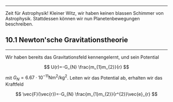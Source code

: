 ***

Zeit für Astrophysik! Kleiner Witz, wir haben keinen blassen Schimmer von Astrophysik. Stattdessen können wir nun Planetenbewegungen beschreiben.


## 10.1 Newton'sche Gravitationstheorie
***

Wir haben bereits das Gravitationsfeld kennengelernt, und sein Potential 

$$
U(r)=-G_{N} \frac{m_{1}m_{2}}{r}
$$

mit $G_{N}=6.67\cdot 10^{-11}\text{Nm}^{2} /\text{kg}^{2}$. Leiten wir das Potential ab, erhalten wir das Kraftfeld

$$
\vec{F}(\vec{r})=-G_{N} \frac{m_{1}m_{2}}{r^{2}}\vec{e}_{r}
$$

